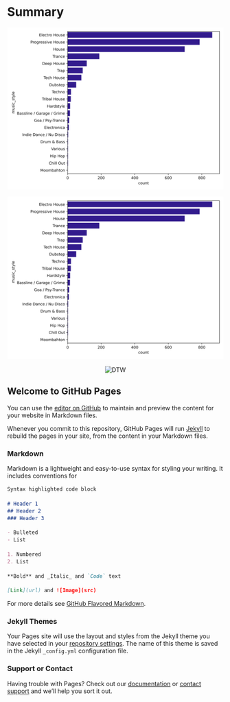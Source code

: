 # Summary

![mix genre counts](img/mix_genre.svg?raw=true)

<p align="center">
  <img src="img/mix_genre.svg?raw=true"
       alt="DTW"/>
</p>

<p align="center">
  <img src="https://github.com/mir-aidj/djmix-analysis/blob/master/img/mix_genre.svg?raw=true"
       alt="DTW"/>
</p>



## Welcome to GitHub Pages

You can use the [editor on GitHub](https://github.com/mir-aidj/djmix-analysis/edit/master/index.md) to maintain and preview the content for your website in Markdown files.

Whenever you commit to this repository, GitHub Pages will run [Jekyll](https://jekyllrb.com/) to rebuild the pages in your site, from the content in your Markdown files.

### Markdown

Markdown is a lightweight and easy-to-use syntax for styling your writing. It includes conventions for

```markdown
Syntax highlighted code block

# Header 1
## Header 2
### Header 3

- Bulleted
- List

1. Numbered
2. List

**Bold** and _Italic_ and `Code` text

[Link](url) and ![Image](src)
```

For more details see [GitHub Flavored Markdown](https://guides.github.com/features/mastering-markdown/).

### Jekyll Themes

Your Pages site will use the layout and styles from the Jekyll theme you have selected in your [repository settings](https://github.com/mir-aidj/djmix-analysis/settings). The name of this theme is saved in the Jekyll `_config.yml` configuration file.

### Support or Contact

Having trouble with Pages? Check out our [documentation](https://help.github.com/categories/github-pages-basics/) or [contact support](https://github.com/contact) and we’ll help you sort it out.
